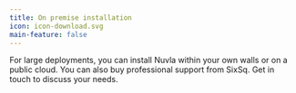 ```yaml
---
title: On premise installation
icon: icon-download.svg
main-feature: false
---
```


For large deployments, you can install Nuvla within your own walls or on a public cloud. You can also buy professional support from SixSq. Get in touch to discuss your needs.</p>
